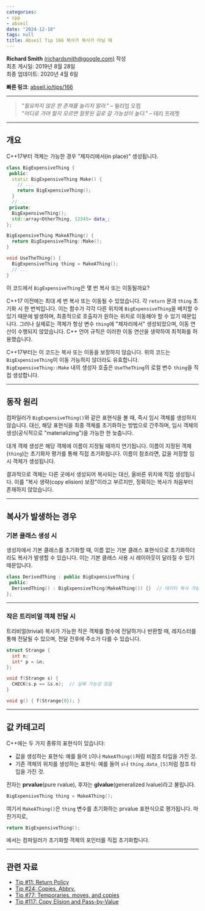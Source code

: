 ```yaml
---
categories:
- cpp
- abseil
date: "2024-12-10"
tags: null
title: Abseil Tip 166 복사가 복사가 아닐 때
---
```




**Richard Smith** [(richardsmith@google.com)](mailto:richardsmith@google.com) 작성  
최초 게시일: 2019년 8월 28일  
최종 업데이트: 2020년 4월 6일  

**빠른 링크**: [abseil.io/tips/166](https://abseil.io/tips/166)

---

> *"필요하지 않은 한 존재를 늘리지 말라."* – 윌리엄 오컴  
> *"어디로 가야 할지 모르면 잘못된 길로 갈 가능성이 높다."* – 테리 프래쳇  

---

## 개요

C++17부터 객체는 가능한 경우 "제자리에서(in place)" 생성됩니다.

```cpp
class BigExpensiveThing {
 public:
  static BigExpensiveThing Make() {
    // ...
    return BigExpensiveThing();
  }
  // ...
 private:
  BigExpensiveThing();
  std::array<OtherThing, 12345> data_;
};

BigExpensiveThing MakeAThing() {
  return BigExpensiveThing::Make();
}

void UseTheThing() {
  BigExpensiveThing thing = MakeAThing();
  // ...
}
```

이 코드에서 `BigExpensiveThing`은 몇 번 복사 또는 이동될까요?

C++17 이전에는 최대 세 번 복사 또는 이동될 수 있었습니다. 각 `return` 문과 `thing` 초기화 시 한 번씩입니다. 이는 함수가 각각 다른 위치에 `BigExpensiveThing`을 배치할 수 있기 때문에 발생하며, 최종적으로 호출자가 원하는 위치로 이동해야 할 수 있기 때문입니다. 그러나 실제로는 객체가 항상 변수 `thing`에 "제자리에서" 생성되었으며, 이동 연산이 수행되지 않았습니다. C++ 언어 규칙은 이러한 이동 연산을 생략하여 최적화를 허용했습니다.

C++17부터는 이 코드는 복사 또는 이동을 보장하지 않습니다. 위의 코드는 `BigExpensiveThing`이 이동 가능하지 않더라도 유효합니다. `BigExpensiveThing::Make` 내의 생성자 호출은 `UseTheThing`의 로컬 변수 `thing`을 직접 생성합니다.

---

## 동작 원리

컴파일러가 `BigExpensiveThing()`와 같은 표현식을 볼 때, 즉시 임시 객체를 생성하지 않습니다. 대신, 해당 표현식을 최종 객체를 초기화하는 방법으로 간주하며, 임시 객체의 생성(공식적으로 "materializing")을 가능한 한 늦춥니다.

대개 객체 생성은 해당 객체에 이름이 지정될 때까지 연기됩니다. 이름이 지정된 객체(`thing`)는 초기화자 평가를 통해 직접 초기화됩니다. 이름이 참조라면, 값을 저장할 임시 객체가 생성됩니다.

결과적으로 객체는 다른 곳에서 생성되어 복사되는 대신, 올바른 위치에 직접 생성됩니다. 이를 "복사 생략(copy elision) 보장"이라고 부르지만, 정확히는 복사가 처음부터 존재하지 않았습니다.

---

## 복사가 발생하는 경우

### 기본 클래스 생성 시

생성자에서 기본 클래스를 초기화할 때, 이름 없는 기본 클래스 표현식으로 초기화하더라도 복사가 발생할 수 있습니다. 이는 기본 클래스 사용 시 레이아웃이 달라질 수 있기 때문입니다.

```cpp
class DerivedThing : public BigExpensiveThing {
 public:
  DerivedThing() : BigExpensiveThing(MakeAThing()) {}  // 데이터 복사 가능성 있음
};
```

---

### 작은 트리비얼 객체 전달 시

트리비얼(trivial) 복사가 가능한 작은 객체를 함수에 전달하거나 반환할 때, 레지스터를 통해 전달될 수 있으며, 전달 전후에 주소가 다를 수 있습니다.

```cpp
struct Strange {
  int n;
  int* p = &n;
};

void f(Strange s) {
  CHECK(s.p == &s.n);  // 실패 가능성 있음
}

void g() { f(Strange{0}); }
```

---

## 값 카테고리

C++에는 두 가지 종류의 표현식이 있습니다:

- 값을 생성하는 표현식: 예를 들어 `1`이나 `MakeAThing()`처럼 비참조 타입을 가진 것.
- 기존 객체의 위치를 생성하는 표현식: 예를 들어 `s`나 `thing.data_[5]`처럼 참조 타입을 가진 것.

전자는 **prvalue**(pure rvalue), 후자는 **glvalue**(generalized lvalue)라고 불립니다.

```cpp
BigExpensiveThing thing = MakeAThing();
```

여기서 `MakeAThing()`은 `thing` 변수를 초기화하는 prvalue 표현식으로 평가됩니다. 마찬가지로,

```cpp
return BigExpensiveThing();
```

에서는 컴파일러가 초기화할 객체의 포인터를 직접 초기화합니다.

---

## 관련 자료

- [Tip #11: Return Policy](/tips/11)  
- [Tip #24: Copies, Abbrv.](/tips/24)  
- [Tip #77: Temporaries, moves, and copies](/tips/77)  
- [Tip #117: Copy Elision and Pass-by-Value](/tips/117)  

